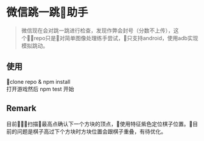 # 微信跳一跳助手

> 微信现在会对跳一跳进行检查，发现作弊会封号（分数不上传），这个repo只是对简单图像处理练手尝试，只支持android，使用adb实现模拟跳动。

## 使用
clone repo & npm install  
打开游戏然后 npm test 开始

## Remark
目前扫描最高点确认下一个方块的顶点，使用特征紫色定位棋子位置。目前的问题是棋子高过下个方块时方块位置会跟棋子重叠，有待优化。